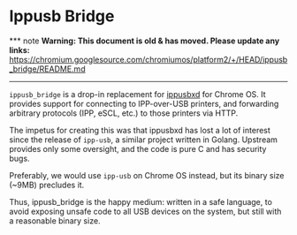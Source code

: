 # Ippusb Bridge

*** note
**Warning: This document is old & has moved.  Please update any links:**<br>
https://chromium.googlesource.com/chromiumos/platform2/+/HEAD/ippusb_bridge/README.md
***

`ippusb_bridge` is a drop-in replacement for [ippusbxd][ippusbxd] for Chrome
OS. It provides support for connecting to IPP-over-USB printers, and
forwarding arbitrary protocols (IPP, eSCL, etc.) to those printers via HTTP.

The impetus for creating this was that ippusbxd has lost a lot of interest
since the release of `ipp-usb`, a similar project written in Golang. Upstream
provides only some oversight, and the code is pure C and has security bugs.

Preferably, we would use `ipp-usb` on Chrome OS instead, but its binary size
(~9MB) precludes it.

Thus, ippusb_bridge is the happy medium: written in a safe language, to avoid
exposing unsafe code to all USB devices on the system, but still with a
reasonable binary size.

[ippusbxd]: https://www.github.com/OpenPrinting/ippusbxd
